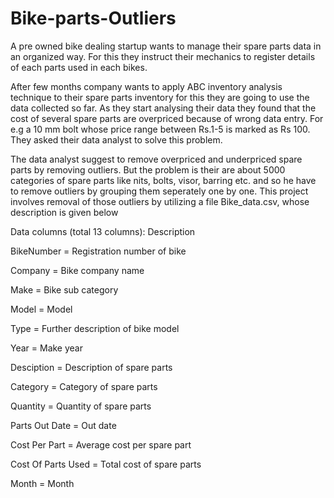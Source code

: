 # Bike-parts-Outliers
 A pre owned bike dealing startup wants to manage their spare parts data in an organized way. For this they instruct their mechanics to register details of each parts used in each bikes. 
 
After few months company wants to apply ABC inventory analysis technique to their spare parts inventory for this they are going to use the data collected so far. As they start analysing their data they found that the cost of several spare parts are overpriced because of wrong data entry. For e.g a 10 mm bolt whose price range between Rs.1-5 is marked as Rs 100. They asked their data analyst to solve this problem.

The data analyst suggest to remove overpriced and underpriced spare parts by removing outliers. But the problem is their are about 5000 categories of spare parts like nits, bolts, visor, barring etc. and so he have to remove outliers by grouping them seperately one by one.  This project involves removal of those outliers by utilizing a file Bike_data.csv, whose description is given below 

Data columns (total 13 columns): Description 

BikeNumber =           Registration number of bike 

Company =              Bike company name 

Make  =                Bike sub category 

Model =                Model 

Type  =                Further description of bike model 

Year =                 Make year 

Desciption =           Description of spare parts 

Category =              Category of spare parts

Quantity =             Quantity of spare parts 

Parts Out Date =       Out date

Cost Per Part =        Average cost per spare part

Cost Of Parts Used =   Total cost of spare parts 

Month =                Month 

